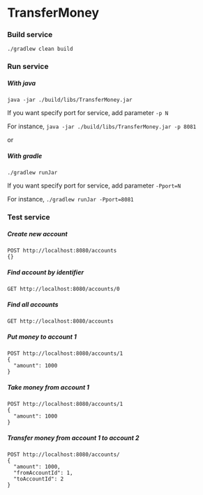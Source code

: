 # TransferMoney

### Build service

```./gradlew clean build```

### Run service

##### With java

`java -jar ./build/libs/TransferMoney.jar`

 If you want specify port for service, add parameter `-p N`
 
 For instance, `java -jar ./build/libs/TransferMoney.jar -p 8081`

or

##### With gradle

`./gradlew runJar`

If you want specify port for service, add parameter `-Pport=N`
 
For instance, `./gradlew runJar -Pport=8081`
 
### Test service
 
##### Create new account
```
POST http://localhost:8080/accounts
{}
```

##### Find account by identifier
```
GET http://localhost:8080/accounts/0
```

 
##### Find all accounts
```
GET http://localhost:8080/accounts
```
 
##### Put money to account 1
```
POST http://localhost:8080/accounts/1
{
  "amount": 1000
}
```

##### Take money from account 1
```
POST http://localhost:8080/accounts/1
{
  "amount": 1000
}
```

##### Transfer money from account 1 to account 2
```
POST http://localhost:8080/accounts/
{
  "amount": 1000,
  "fromAccountId": 1,
  "toAccountId": 2
}
```